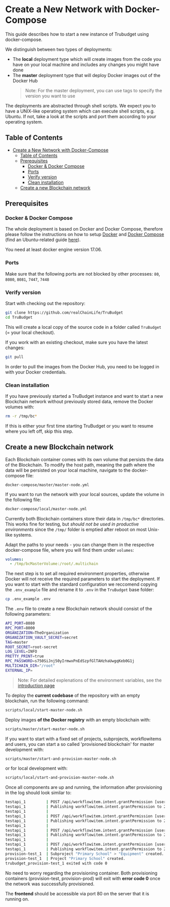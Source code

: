 # Create a New Network with Docker-Compose

This guide describes how to start a new instance of Trubudget using docker-compose.

We distinguish between two types of deployments:

- The **local** deployment type which will create images from the code you have on your local machine and includes any changes you might have done
- The **master** deployment type that will deploy Docker images out of the Docker Hub
  > Note: For the master deployment, you can use tags to specify the version you want to use

The deployments are abstracted through shell scripts. We expect you to have a UNIX-like operating system which can execute shell scripts, e.g. Ubuntu. If not, take a look at the scripts and port them according to your operating system.

## Table of Contents

- [Create a New Network with Docker-Compose](#create-a-new-network-with-docker-compose)
  - [Table of Contents](#table-of-contents)
  - [Prerequisites](#prerequisites)
    - [Docker & Docker Compose](#docker--docker-compose)
    - [Ports](#ports)
    - [Verify version](#verify-version)
    - [Clean installation](#clean-installation)
  - [Create a new Blockchain network](#create-a-new-blockchain-network)

## Prerequisites

### Docker & Docker Compose

The whole deployment is based on Docker and Docker Compose, therefore please follow the instructions on how to setup [Docker](https://docs.docker.com/engine/installation/) and [Docker Compose](https://docs.docker.com/compose/install/#install-compose) (find an Ubuntu-related guide [here](https://www.digitalocean.com/community/tutorials/how-to-install-and-use-docker-on-ubuntu-16-04)).

You need at least docker engine version 17.06.

### Ports

Make sure that the following ports are not blocked by other processes: `80`, `8080`, `8081`, `7447`, `7448`

### Verify version

Start with checking out the repository:

```bash
git clone https://github.com/realChainLife/TruBudget
cd TruBudget
```

This will create a local copy of the source code in a folder called `TruBudget` (= your local checkout).

If you work with an existing checkout, make sure you have the latest changes:

```bash
git pull
```

In order to pull the images from the Docker Hub, you need to be logged in with your Docker credentials.

### Clean installation

If you have previously started a TruBudget instance and want to start a new Blockchain network without previously stored data, remove the Docker volumes with:

```bash
rm -r /tmp/bc*
```

If this is either your first time starting TruBudget or you want to resume where you left off, skip this step.

## Create a new Blockchain network

Each Blockchain container comes with its own volume that persists the data of the Blockchain.
To modify the host path, meaning the path where the data will be persisted on your local machine, navigate to the docker-compose file:

```
docker-compose/master/master-node.yml
```

If you want to run the network with your local sources, update the volume in the following file:

```bash
docker-compose/local/master-node.yml
```

Currently both Blockchain containers store their data in `/tmp/bc*` directories. This works fine for testing, but _should not be used in productive environments_ since the `/tmp/` folder is emptied after reboot on most Unix-like systems.

Adapt the paths to your needs - you can change them in the respective docker-compose file, where you will find them under `volumes`:

```yaml
volumes:
  - /tmp/bcMasterVolume:/root/.multichain
```

The next step is to set all required environment properties, otherwise Docker will not receive the required parameters to start the deployment.
If you want to start with the standard configuration we reccomend copying the `.env_example` file and rename it to `.env` in the `TruBudget` base folder:

```bash
cp .env_example .env
```

The `.env` file to create a new Blockchain network should consist of the following parameters:

```bash
API_PORT=8080
RPC_PORT=8000
ORGANIZATION=TheOrganization
ORGANIZATION_VAULT_SECRET=secret
TAG=master
ROOT_SECRET=root-secret
LOG_LEVEL=INFO
PRETTY_PRINT=true
RPC_PASSWORD=s750SiJnj50yIrmwxPnEdSzpfGlTAHzhaUwgqKeb0G1j
MULTICHAIN_DIR="/root"
EXTERNAL_IP=
```

> Note: For detailed explenations of the environment variables, see the [introduction page](../Introduction.md)

To deploy the **current codebase** of the repository with an empty blockchain, run the following command:

```bash
scripts/local/start-master-node.sh
```

Deploy images **of the Docker registry** with an empty blockchain with:

```bash
scripts/master/start-master-node.sh
```

If you want to start with a fixed set of projects, subprojects, workflowitems and users, you can start a so called 'provisioned blockchain' for master development with:

```bash
scripts/master/start-and-provision-master-node.sh
```

or for local development with:

```bash
scripts/local/start-and-provision-master-node.sh
```

Once all components are up and running, the information after provisioning in the log should look similar to:

```bash
testapi_1         | POST /api/workflowitem.intent.grantPermission [user=mstein body={"apiVersion":"1.0","data":{"projectId":"2ac3cfed87f243c7ef05f8d3aff3e656","subprojectId":"b829cb0de28d621435ed5e66fe16255f","workflowitemId":"1d734c6c12f1d5e2cd112856ea39ae1e","intent":"workflowitem.update","identity":"rfinance"}}]
testapi_1         | Publishing workflowitem.intent.grantPermission to 2ac3cfed87f243c7ef05f8d3aff3e656/["b829cb0de28d621435ed5e66fe16255f_workflows","1d734c6c12f1d5e2cd112856ea39ae1e"]
testapi_1         |
testapi_1         | POST /api/workflowitem.intent.grantPermission [user=mstein body={"apiVersion":"1.0","data":{"projectId":"2ac3cfed87f243c7ef05f8d3aff3e656","subprojectId":"b829cb0de28d621435ed5e66fe16255f","workflowitemId":"1d734c6c12f1d5e2cd112856ea39ae1e","intent":"workflowitem.intent.listPermissions","identity":"atutelle"}}]
testapi_1         | Publishing workflowitem.intent.grantPermission to 2ac3cfed87f243c7ef05f8d3aff3e656/["b829cb0de28d621435ed5e66fe16255f_workflows","1d734c6c12f1d5e2cd112856ea39ae1e"]
testapi_1         |
testapi_1         | POST /api/workflowitem.intent.grantPermission [user=mstein body={"apiVersion":"1.0","data":{"projectId":"2ac3cfed87f243c7ef05f8d3aff3e656","subprojectId":"b829cb0de28d621435ed5e66fe16255f","workflowitemId":"1d734c6c12f1d5e2cd112856ea39ae1e","intent":"workflowitem.intent.grantPermission","identity":"atutelle"}}]
testapi_1         | Publishing workflowitem.intent.grantPermission to 2ac3cfed87f243c7ef05f8d3aff3e656/["b829cb0de28d621435ed5e66fe16255f_workflows","1d734c6c12f1d5e2cd112856ea39ae1e"]
testapi_1         |
testapi_1         | POST /api/workflowitem.intent.grantPermission [user=mstein body={"apiVersion":"1.0","data":{"projectId":"2ac3cfed87f243c7ef05f8d3aff3e656","subprojectId":"b829cb0de28d621435ed5e66fe16255f","workflowitemId":"1d734c6c12f1d5e2cd112856ea39ae1e","intent":"workflowitem.intent.revokePermission","identity":"atutelle"}}]
testapi_1         | Publishing workflowitem.intent.grantPermission to 2ac3cfed87f243c7ef05f8d3aff3e656/["b829cb0de28d621435ed5e66fe16255f_workflows","1d734c6c12f1d5e2cd112856ea39ae1e"]
provision-test_1  | Subproject "Primary School" > "Equipment" created.
provision-test_1  | Project "Primary School" created.
trubudget_provision-test_1 exited with code 0
```

No need to worry regarding the provisioning container. Both provisioning containers (provision-test, provision-prod) will exit with **error code 0** once the network was successfully provisioned.

The **frontend** should be accessible via port 80 on the server that it is running on.
